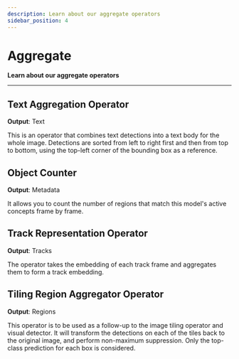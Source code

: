 ```yaml
---
description: Learn about our aggregate operators
sidebar_position: 4
---
```


# Aggregate

**Learn about our aggregate operators**
<hr />

## Text Aggregation Operator 

**Output**: Text

This is an operator that combines text detections into a text body for the whole image. Detections are sorted from left to right first and then from top to bottom, using the top-left corner of the bounding box as a reference.

## Object Counter 

**Output**: Metadata

It allows you to count the number of regions that match this model's active concepts frame by frame.

## Track Representation Operator 

**Output**: Tracks

The operator takes the embedding of each track frame and aggregates them to form a track embedding.

## Tiling Region Aggregator Operator 

**Output**: Regions

This operator is to be used as a follow-up to the image tiling operator and visual detector. It will transform the detections on each of the tiles back to the original image, and perform non-maximum suppression. Only the top-class prediction for each box is considered. 